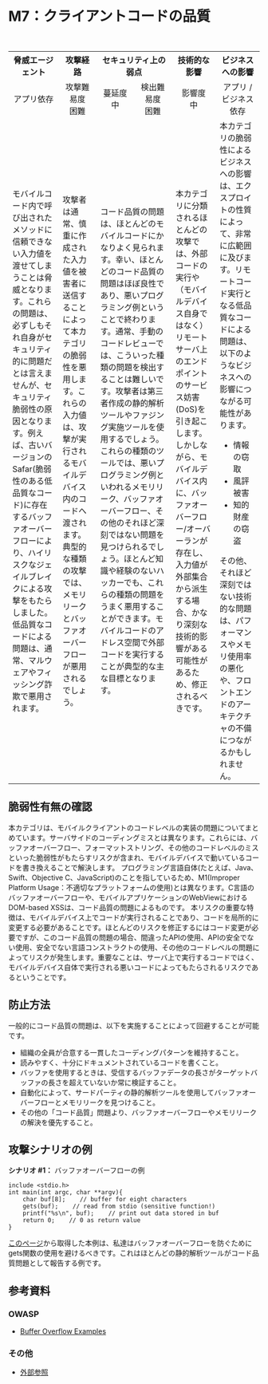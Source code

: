 # M7：クライアントコードの品質

<table>
 <tr>
  <th>脅威エージェント</th>
  <th>攻撃経路</th>
  <th colspan="2">セキュリティ上の弱点</th>
  <th>技術的な影響</th>
  <th>ビジネスへの影響</th>
 </tr>
 <tr>
  <td align="center" width="20%">アプリ依存 </td>
  <td align="center" width="15%">攻撃難易度<br>困難</td>
  <td align="center" width="15%">蔓延度<br>中</td>
  <td align="center" width="15%">検出難易度<br>困難</td>
  <td align="center" width="17.5%">影響度<br>中</td>
  <td align="center" width="17.5%">アプリ / ビジネス依存</td>
 </tr>
 <tr>
  <td>モバイルコード内で呼び出されたメソッドに信頼できない入力値を渡せてしまうことは脅威となります。これらの問題は、必ずしもそれ自身がセキュリティ的に問題だとは言えませんが、セキュリティ脆弱性の原因となります。例えば、古いバージョンのSafar(脆弱性のある低品質なコード)に存在するバッファオーバーフローにより、ハイリスクなジェイルブレイクによる攻撃をもたらしました。低品質なコードによる問題は、通常、マルウェアやフィッシング詐欺で悪用されます。</td>
  <td>攻撃者は通常、慎重に作成された入力値を被害者に送信することによって本カテゴリの脆弱性を悪用します。これらの入力値は、攻撃が実行されるモバイルデバイス内のコードへ渡されます。典型的な種類の攻撃では、メモリリークとバッファオーバーフローが悪用されるでしょう。</td>
  <td colspan="2">コード品質の問題は、ほとんどのモバイルコードにかなりよく見られます。幸い、ほとんどのコード品質の問題はほぼ良性であり、悪いプログラミング例ということで終わります。通常、手動のコードレビューでは、こういった種類の問題を検出することは難しいです。攻撃者は第三者作成の静的解析ツールやファジング実施ツールを使用するでしょう。これらの種類のツールでは、悪いプログラミング例といわれるメモリリーク、バッファオーバーフロー、その他のそれほど深刻ではない問題を見つけられるでしょう。ほとんど知識や経験のないハッカーでも、これらの種類の問題をうまく悪用することができます。モバイルコードのアドレス空間で外部コードを実行することが典型的な主な目標となります。</td>
  <td>本カテゴリに分類されるほとんどの攻撃では、外部コードの実行や（モバイルデバイス自身ではなく）リモートサーバ上のエンドポイントのサービス妨害(DoS)を引き起こします。しかしながら、モバイルデバイス内に、バッファオーバーフロー/オーバーランが存在し、入力値が外部集合から派生する場合、かなり深刻な技術的影響がある可能性があるため、修正されるべきです。</td>
  <td>本カテゴリの脆弱性によるビジネスへの影響は、エクスプロイトの性質によって、非常に広範囲に及びます。リモートコード実行となる低品質なコードによる問題は、以下のようなビジネスへの影響につながる可能性があります。
   <ul>
    <li> 情報の窃取</li>
    <li> 風評被害</li>
    <li> 知的財産の窃盗</li>
   </ul>
   その他、それほど深刻ではない技術的な問題は、パフォーマンスやメモリ使用率の悪化や、フロントエンドのアーキテクチャの不備につながるかもしれません。
  </td>
 </tr>
</table>



## 脆弱性有無の確認
本カテゴリは、モバイルクライアントのコードレベルの実装の問題についてまとめています。サーバサイドのコーディングミスとは異なります。これらには、バッファオーバーフロー、フォーマットストリング、その他のコードレベルのミスといった脆弱性がもたらすリスクが含まれ、モバイルデバイスで動いているコードを書き換えることで解決します。
プログラミング言語自体(たとえば、Java、Swift、Objective C、JavaScript)のことを指しているため、M1(Improper Platform Usage：不適切なプラットフォームの使用)とは異なります。C言語のバッファオーバーフローや、モバイルアプリケーションのWebViewにおけるDOM-based XSSは、コード品質の問題によるものです。
本リスクの重要な特徴は、モバイルデバイス上でコードが実行されることであり、コードを局所的に変更する必要があることです。ほとんどのリスクを修正するにはコード変更が必要ですが、このコード品質の問題の場合、間違ったAPIの使用、APIの安全でない使用、安全でない言語コンストラクトの使用、その他のコードレベルの問題によってリスクが発生します。重要なことは、サーバ上で実行するコードではく、モバイルデバイス自体で実行される悪いコードによってもたらされるリスクであるということです。

## 防止方法
一般的にコード品質の問題は、以下を実施することによって回避することが可能です。
 - 組織の全員が合意する一貫したコーディングパターンを維持すること。
 - 読みやすく、十分にドキュメントされているコードを書くこと。
 - バッファを使用するときは、受信するバッファデータの長さがターゲットバッファの長さを超えていないか常に検証すること。
 - 自動化によって、サードパーティの静的解析ツールを使用してバッファオーバーフローとメモリリークを見つけること。
 - その他の「コード品質」問題より、バッファオーバーフローやメモリリークの解決を優先すること。
 

## 攻撃シナリオの例
**シナリオ #1：** バッファオーバーフローの例

```
include <stdio.h>
int main(int argc, char **argv){
    char buf[8];    // buffer for eight characters
    gets(buf);    // read from stdio (sensitive function!)
    printf("%s\n", buf);    // print out data stored in buf
    return 0;    // 0 as return value
}
```
[このページ](https://www.owasp.org/index.php/Buffer_overflow_attack)から取得した本例は、私達はバッファオーバーフローを防ぐためにgets関数の使用を避けるべきです。これはほとんどの静的解析ツールがコード品質問題として報告する例です。


## 参考資料
### OWASP
 - [Buffer Overflow Examples](https://www.owasp.org/index.php/Buffer_overflow_attack)

### その他 
 - [外部参照](http://cwe.mitre.org/)
